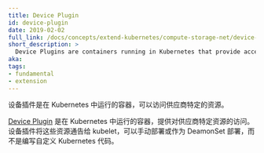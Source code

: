 ```yaml
---
title: Device Plugin
id: device-plugin
date: 2019-02-02
full_link: /docs/concepts/extend-kubernetes/compute-storage-net/device-plugins/
short_description: >
  Device Plugins are containers running in Kubernetes that provide access to a vendor specific resource.
aka:
tags:
- fundamental
- extension
---
```


<!--
 Device Plugins are containers running in Kubernetes that provide access to a vendor specific resource.
-->


设备插件是在 Kubernetes 中运行的容器，可以访问供应商特定的资源。

<!--more-->

<!--
[Device Plugin](/docs/concepts/extend-kubernetes/compute-storage-net/device-plugins/) are containers running in Kubernetes that provide access to a vendor specific resource. Device Plugins advertise these resources to kubelet and can be deployed manually or as a DeamonSet, rather than writing custom Kubernetes code.
-->

[Device Plugin](/docs/concepts/extend-kubernetes/compute-storage-net/device-plugins/) 是在 Kubernetes 中运行的容器，提供对供应商特定资源的访问。 设备插件将这些资源通告给 kubelet，可以手动部署或作为 DeamonSet 部署，而不是编写自定义 Kubernetes 代码。
